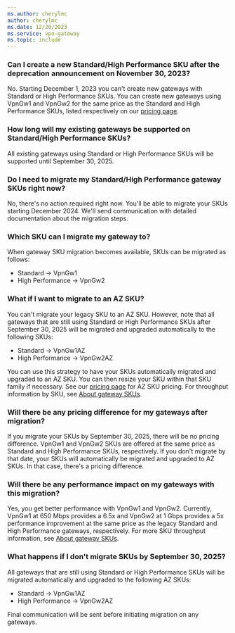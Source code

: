 ```yaml
---
ms.author: cherylmc
author: cherylmc
ms.date: 12/20/2023
ms.service: vpn-gateway
ms.topic: include
---
```


### Can I create a new Standard/High Performance SKU after the deprecation announcement on November 30, 2023?
  
No. Starting December 1, 2023 you can't create new gateways with Standard or High Performance SKUs. You can create new gateways using VpnGw1 and VpnGw2 for the same price as the Standard and High Performance SKUs, listed respectively on our [pricing page](https://azure.microsoft.com/pricing/details/vpn-gateway/).

### How long will my existing gateways be supported on Standard/High Performance SKUs?

All existing gateways using Standard or High Performance SKUs will be supported until September 30, 2025.

### Do I need to migrate my Standard/High Performance gateway SKUs right now?
  
No, there's no action required right now. You'll be able to migrate your SKUs starting December 2024. We'll send communication with detailed documentation about the migration steps.

### Which SKU can I migrate my gateway to?

When gateway SKU migration becomes available, SKUs can be migrated as follows:

* Standard -> VpnGw1
* High Performance -> VpnGw2

### What if I want to migrate to an AZ SKU?

You can't migrate your legacy SKU to an AZ SKU. However, note that all gateways that are still using Standard or High Performance SKUs after September 30, 2025 will be migrated and upgraded automatically to the following SKUs:

* Standard -> VpnGw1AZ
* High Performance -> VpnGw2AZ

You can use this strategy to have your SKUs automatically migrated and upgraded to an AZ SKU. You can then resize your SKU within that SKU family if necessary. See our [pricing page](https://azure.microsoft.com/pricing/details/vpn-gateway/) for AZ SKU pricing. For throughput information by SKU, see [About gateway SKUs](https://go.microsoft.com/fwlink/?linkid=2256302).

### Will there be any pricing difference for my gateways after migration?

If you migrate your SKUs by September 30, 2025, there will be no pricing difference. VpnGw1 and VpnGw2 SKUs are offered at the same price as Standard and High Performance SKUs, respectively. If you don't migrate by that date, your SKUs will automatically be migrated and upgraded to AZ SKUs. In that case, there's a pricing difference.

### Will there be any performance impact on my gateways with this migration?

Yes, you get better performance with VpnGw1 and VpnGw2. Currently, VpnGw1 at 650 Mbps provides a 6.5x and VpnGw2 at 1 Gbps provides a 5x performance improvement at the same price as the legacy Standard and High Performance gateways, respectively. For more SKU throughput information, see [About gateway SKUs](https://go.microsoft.com/fwlink/?linkid=2256302).

### What happens if I don't migrate SKUs by September 30, 2025?

All gateways that are still using Standard or High Performance SKUs will be migrated automatically and upgraded to the following AZ SKUs:

* Standard -> VpnGw1AZ
* High Performance -> VpnGw2AZ

Final communication will be sent before initiating migration on any gateways.
